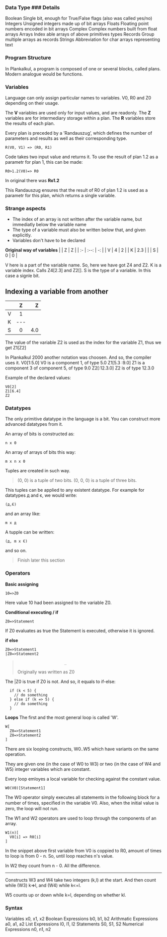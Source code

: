 ### Data Type 	### Details
Boolean 	    Single bit, enough for True/False flags (also was called yes/no)
Integers 	    Unsigned integers made up of bit arrays
Floats 	        Floating point numbers encoded in bit arrays
Complex 	    Complex numbers built from float arrays
Arrays 	        Index able arrays of above primitives types
Records 	    Group multiple arrays as records
Strings 	    Abbreviation for char arrays representing text

### Program Structure
In Plankalkul, a program is composed of one or several blocks, called plans. 
Modern analogue would be functions.

### Variables
Language can only assign particular names to variables.
V0, R0 and Z0 depending on their usage.

The **V** variables are used only for input values, and are readonly.
The **Z** variables are for intermediary storage within a plan.
The **R** variables store the results of each plan.

Every plan is preceded by a ’Randauszug’, which defines the number
of parameters and results as well as their corresponding type.
```
R(V0, V1) => (R0, R1)
```
Code takes two input value and returns it.
To use the result of plan 1.2 as a parametr for plan 1, 
this can be made: 
```
R0>1.2(V0)=> R0
```
In original there was **Ro1.2**

This Randauszug ensures that the result of R0 of plan 1.2 is used
as a parametr for this plan, which returns a single variable.

### Strange aspects
+ The index of an array is not written after the variable name, 
but immediatly below the variable name
+ The type of a variable must also be written below that, and given explicitly.
+ Variables don't have to be declared

**Original way of variables**
|    |  Z   | Z  |
| :- | :--: | -: |
| V  |  4   | 2  |
| K  |  2.3 |    |
| S  |  0   | 0  |

V here is a part of the variable name. So, here we have got Z4 and Z2.
K is a variable index. Calls Z4[2.3] and Z2[].
S is the type of a variable. In this case a signle bit. 

## Indexing a variable from another
|    |  Z   | Z  |
| :- | :--: | -: |
| V  |  1   ||2  |
| K  |  --- ||   |
| S  |  0   | 4.0|
The value of the variable Z2 is used as the index for the variable Z1, thus we get Z1[Z2]

In Plankalkul 2000 another notation was choosen. And so, the compiler uses it.
V0[1:5.0]       V0 is a component 1, of type 5.0
Z1[5.3 :9.0]    Z1 is a component 3 of component 5, of type 9.0
Z2[:12.3.0]     Z2 is of type 12.3.0

Example of the declared values:
```
V0[2]
Z1[6.4]
Z2
```

### Datatypes
The only primitive datatype in the language is a bit. 
You can construct more advanced datatypes from it.

An array of bits is constructed as:
```
n x 0
```
An array of arrays of bits this way:
```
m x n x 0
```

Tuples are created in such way.
> (0, 0) is a tuple of two bits.
> (0, 0, 0) is a tuple of three bits.

This tuples can be applied to any existent datatype. 
For example for datatypes д and є, we would write:
```
(д,Є)
```
and an array like:
```
m x д
```
A tupple can be written:
```
(д, m x Є)
```
and so on.

> Finish later this section

### Operators
**Basic assigning**
```
10=>Z0
```
Here value 10 had been assigned to the variable Z0.

**Conditional executing / if**
```
Z0=>Statement
```

If Z0 evaluates as true the Statement is executed, otherwise it is ignored.

**if else**
```
Z0=>Statement1
|Z0=>Statement2
```
>                          _
>Originally was written as Z0

The |Z0 is true if Z0 is not. And so, it equals to if-else:
```
  if (k < 5) {
    // do something
  } else if (k => 5) {
    // do something
  }
```

**Loops**
The first and the most general loop is called 'W'. 
```
W[
  Z0=>Statement1
  Z0=>Statement2
]
```
There are six looping constructs, W0..W5 which have
variants on the same operation.

They are given one (in the case of W0 to W3) or two 
(in the case of W4 and W5) integer variables which are constant.

Every loop emloyes a local variable for checking against the constant value.
```
W0(V0)[Statement1]
```
The W0 operator simply executes all statements in the following block for a number of times, 
speciﬁed in the variable V0.
Also, when the initial value is zero, the loop will not run.

The W1 and W2 operators are used to loop through the components of an array.
```
W1(n)[
  V0[i] => R0[i]
]
```
In the snippet above first variable from V0 is coppied to R0,
amount of times to loop is from 0 - n. So, until loop reaches n's value.

In W2 they count from n - 0. All the difference.

-------

Constructs W3 and W4 take two integers (k,l) at the start.
And then count while (W3) k=>l, and (W4) while k<=l.

W5 counts up or down while k=l, depending on whether k<l or k>l.

### Syntax
Variables x0, x1, x2
Boolean Expressions b0, b1, b2
Arithmatic Expressions a0, a1, a2
List Expressions l0, l1, l2
Statements S0, S1, S2
Numerical Expressions n0, n1, n2


